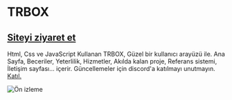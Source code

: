 # TRBOX
## [Siteyi ziyaret et](https://ryzenen.com/trbox)

Html, Css ve JavaScript Kullanan TRBOX, Güzel bir kullanıcı arayüzü ile. Ana Sayfa, Beceriler, Yeterlilik, Hizmetler, Akılda kalan proje, Referans sistemi, İletişim sayfası... içerir.
Güncellemeler için discord'a katılmayı unutmayın. [Katıl.](https://ryzenen.com/discord)

![Ön izleme](/preview.png)
